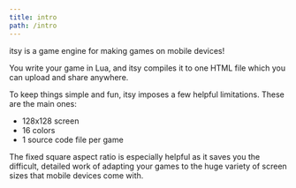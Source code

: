 ```yaml
---
title: intro
path: /intro
---
```


itsy is a game engine for making games on mobile devices!

You write your game in Lua, and itsy compiles it to one HTML file which
you can upload and share anywhere.

To keep things simple and fun, itsy imposes a few helpful limitations.
These are the main ones:

* 128x128 screen
* 16 colors
* 1 source code file per game

The fixed square aspect ratio is especially helpful as it saves you the
difficult, detailed work of adapting your games to the huge variety of 
screen sizes that mobile devices come with.
